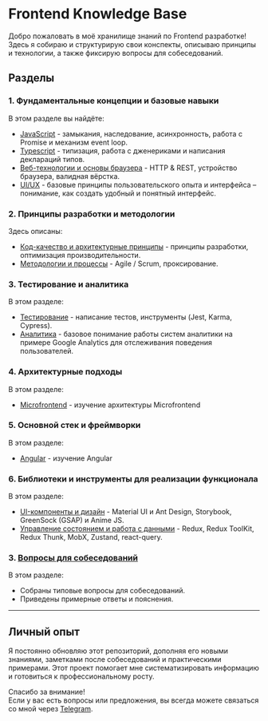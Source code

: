 # Frontend Knowledge Base

Добро пожаловать в моё хранилище знаний по Frontend разработке!  
Здесь я собираю и структурирую свои конспекты, описываю принципы и технологии, а также фиксирую вопросы для собеседований.

## Разделы

### 1. Фундаментальные концепции и базовые навыки
В этом разделе вы найдёте:
- [JavaScript](docs/javascript.md) - замыкания, наследование, асинхронность, работа с Promise и механизм event loop.
- [Typescript](docs/typescript.md) - типизация, работа с дженериками и написания деклараций типов.
- [Веб-технологии и основы браузера](docs/browser-basics.md) - HTTP & REST, устройство браузера, валидная вёрстка.
- [UI/UX](docs/ui-ux.md) - базовые принципы пользовательского опыта и интерфейса – понимание, как создать удобный и понятный интерфейс.

### 2. Принципы разработки и методологии
Здесь описаны:
- [Код-качество и архитектурные принципы](docs/code-quality.md) - принципы разработки, оптимизация производительности.
- [Методологии и процессы](docs/methodologies-and-processes.md) - Agile / Scrum, проксирование.

### 3. Тестирование и аналитика
В этом разделе:
- [Тестирование](docs/testing.md) - написание тестов, инструменты (Jest, Karma, Cypress).
- [Аналитика](docs/analytics.md) - базовое понимание работы систем аналитики на примере Google Analytics для отслеживания поведения пользователей.

### 4. Архитектурные подходы
В этом разделе:
- [Microfrontend](docs/architecture-approaches.md) - изучение архитектуры Microfrontend

### 5. Основной стек и фреймворки
В этом разделе:
- [Angular](docs/frameworks.md) - изучение Angular

### 6. Библиотеки и инструменты для реализации функционала
В этом разделе:
- [UI-компоненты и дизайн](docs/libraries.md) - Material UI и Ant Design, Storybook, GreenSock (GSAP) и Anime JS.
- [Управление состоянием и работа с данными](docs/state-managers.md) - Redux, Redux ToolKit, Redux Thunk, MobX, Zustand, react-query.

### 3. [Вопросы для собеседований](docs/interview_questions.md)
В этом разделе:
- Собраны типовые вопросы для собеседований.
- Приведены примерные ответы и пояснения.

---

## Личный опыт

Я постоянно обновляю этот репозиторий, дополняя его новыми знаниями, заметками после собеседований и практическими примерами. Этот проект помогает мне систематизировать информацию и готовиться к профессиональному росту.

Спасибо за внимание!  
Если у вас есть вопросы или предложения, вы всегда можете связаться со мной через [Telegram](https://t.me/freddiedurst).
